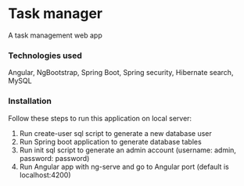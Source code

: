 # Task manager
A task management web app

### Technologies used
Angular, NgBootstrap, Spring Boot, Spring security, Hibernate search, MySQL

### Installation
Follow these steps to run this application on local server:
1. Run create-user sql script to generate a new database user
2. Run Spring boot application to generate database tables
3. Run init sql script to generate an admin account (username: admin, password: password)
4. Run Angular app with ng-serve and go to Angular port (default is localhost:4200)







